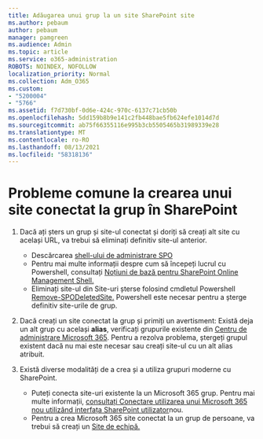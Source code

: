 ```yaml
---
title: Adăugarea unui grup la un site SharePoint site
ms.author: pebaum
author: pebaum
manager: pamgreen
ms.audience: Admin
ms.topic: article
ms.service: o365-administration
ROBOTS: NOINDEX, NOFOLLOW
localization_priority: Normal
ms.collection: Adm_O365
ms.custom:
- "5200004"
- "5766"
ms.assetid: f7d730bf-0d6e-424c-970c-6137c71cb50b
ms.openlocfilehash: 5dd159b8b9e141c2fb448bae5fb624efe1014d7d
ms.sourcegitcommit: ab75f66355116e995b3cb5505465b31989339e28
ms.translationtype: MT
ms.contentlocale: ro-RO
ms.lasthandoff: 08/13/2021
ms.locfileid: "58318136"
---
```

# <a name="common-issues-when-creating-a-group-connected-site-in-sharepoint"></a>Probleme comune la crearea unui site conectat la grup în SharePoint

1. Dacă ați șters un grup și site-ul conectat și doriți să creați alt site cu același URL, va trebui să eliminați definitiv site-ul anterior.

   - Descărcarea [shell-ului de administrare SPO](https://support.office.com/article/introduction-to-the-sharepoint-online-management-shell-c16941c3-19b4-4710-8056-34c034493429)
   - Pentru mai multe informații despre cum să începeți lucrul cu Powershell, consultați [Noțiuni de bază pentru SharePoint Online Management Shell.](https://docs.microsoft.com/powershell/module/sharepoint-online/remove-sposite)
   - Eliminați site-ul din Site-uri șterse folosind cmdletul Powershell [Remove-SPODeletedSite.](https://docs.microsoft.com/powershell/module/sharepoint-online/remove-sposite?view=sharepoint-ps) Powershell este necesar pentru a șterge definitiv site-urile de grup.

1. Dacă creați un site conectat la grup și primiți un avertisment: Există deja un alt grup cu același **alias**, verificați grupurile existente din [Centru de administrare Microsoft 365](https://admin.microsoft.com/AdminPortal/Home#/groups). Pentru a rezolva problema, ștergeți grupul existent dacă nu mai este necesar sau creați site-ul cu un alt alias atribuit.

1. Există diverse modalități de a crea și a utiliza grupuri moderne cu SharePoint.

   - Puteți conecta site-uri existente la un Microsoft 365 grup. Pentru mai multe informații, [consultați Conectare utilizarea unui Microsoft 365 nou utilizând interfața SharePoint utilizator](https://docs.microsoft.com/sharepoint/dev/transform/modernize-connect-to-office365-group#connect-an-office-365-group-using-the-sharepoint-user-interface)nou.
   - Pentru a crea Microsoft 365 site conectat la un grup de persoane, va trebui să creați un [Site de echipă.](https://admin.microsoft.com/sharepoint)
